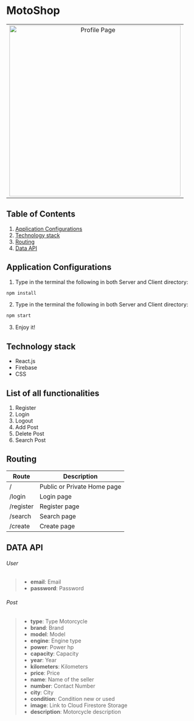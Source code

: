 # MotoShop

<table>
  <tbody>
    <tr>
      <td align="center" valign="middle"> 
        <img width="450px" src="https://res.cloudinary.com/aleksandroww97/image/upload/v1597335053/homePage_i1a9ni.jpg" alt="Profile Page" />
      </td>
  </tbody>
</table>

## Table of Contents

1. [Application Configurations](https://github.com/aleksandroww/MotoShop#application-configurations)
2. [Technology stack](https://github.com/aleksandroww/MotoShop#technology-stack)
3. [Routing](https://github.com/aleksandroww/MotoShop#routing)
4. [Data API](https://github.com/aleksandroww/MotoShop#data-api)

## Application Configurations

1. Type in the terminal the following in both Server and Client directory:

```bash
npm install
```

2. Type in the terminal the following in both Server and Client directory:

```bash
npm start
```

3. Enjoy it!

## Technology stack

- React.js
- Firebase
- CSS

## List of all functionalities

1. Register
2. Login
3. Logout
4. Add Post
5. Delete Post
6. Search Post

## Routing

| Route     | Description                 |
| --------- | --------------------------- |
| /         | Public or Private Home page |
| /login    | Login page                  |
| /register | Register page               |
| /search   | Search page                 |
| /create   | Create page                 |

## DATA API

###### User

> - **email**: Email
> - **password**: Password

###### Post

> - **type**: Type Motorcycle
> - **brand**: Brand
> - **model**: Model
> - **engine**: Engine type
> - **power**: Power hp
> - **capacity**: Capacity
> - **year**: Year
> - **kilometers**: Kilometers
> - **price**: Price
> - **name**: Name of the seller
> - **number**: Contact Number
> - **city**: City
> - **condition**: Condition new or used
> - **image**: Link to Cloud Firestore Storage
> - **description**: Motorcycle description
